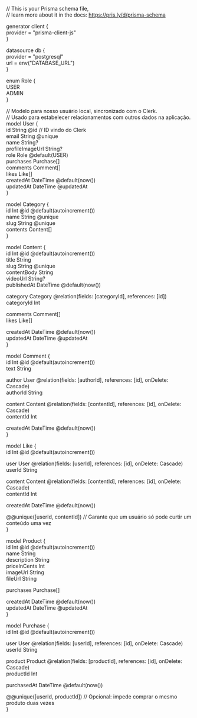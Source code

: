 // This is your Prisma schema file,  
// learn more about it in the docs: https://pris.ly/d/prisma-schema

generator client {  
  provider \= "prisma-client-js"  
}

datasource db {  
  provider \= "postgresql"  
  url      \= env("DATABASE\_URL")  
}

enum Role {  
  USER  
  ADMIN  
}

// Modelo para nosso usuário local, sincronizado com o Clerk.  
// Usado para estabelecer relacionamentos com outros dados na aplicação.  
model User {  
  id              String    @id // ID vindo do Clerk  
  email           String    @unique  
  name            String?  
  profileImageUrl String?  
  role            Role      @default(USER)  
  purchases       Purchase\[\]  
  comments        Comment\[\]  
  likes           Like\[\]  
  createdAt       DateTime  @default(now())  
  updatedAt       DateTime  @updatedAt  
}

model Category {  
  id        Int       @id @default(autoincrement())  
  name      String    @unique  
  slug      String    @unique  
  contents  Content\[\]  
}

model Content {  
  id          Int        @id @default(autoincrement())  
  title       String  
  slug        String     @unique  
  contentBody String  
  videoUrl    String?  
  publishedAt DateTime   @default(now())  
    
  category    Category   @relation(fields: \[categoryId\], references: \[id\])  
  categoryId  Int

  comments    Comment\[\]  
  likes       Like\[\]

  createdAt   DateTime   @default(now())  
  updatedAt   DateTime   @updatedAt  
}

model Comment {  
  id        Int      @id @default(autoincrement())  
  text      String  
    
  author    User     @relation(fields: \[authorId\], references: \[id\], onDelete: Cascade)  
  authorId  String

  content   Content  @relation(fields: \[contentId\], references: \[id\], onDelete: Cascade)  
  contentId Int

  createdAt DateTime @default(now())  
}

model Like {  
  id        Int      @id @default(autoincrement())

  user      User     @relation(fields: \[userId\], references: \[id\], onDelete: Cascade)  
  userId    String

  content   Content  @relation(fields: \[contentId\], references: \[id\], onDelete: Cascade)  
  contentId Int

  createdAt DateTime @default(now())

  @@unique(\[userId, contentId\]) // Garante que um usuário só pode curtir um conteúdo uma vez  
}

model Product {  
  id            Int        @id @default(autoincrement())  
  name          String  
  description   String  
  priceInCents  Int  
  imageUrl      String  
  fileUrl       String  
    
  purchases     Purchase\[\]  
    
  createdAt     DateTime   @default(now())  
  updatedAt     DateTime   @updatedAt  
}

model Purchase {  
  id          Int      @id @default(autoincrement())  
    
  user        User     @relation(fields: \[userId\], references: \[id\], onDelete: Cascade)  
  userId      String

  product     Product  @relation(fields: \[productId\], references: \[id\], onDelete: Cascade)  
  productId   Int

  purchasedAt DateTime @default(now())

  @@unique(\[userId, productId\]) // Opcional: impede comprar o mesmo produto duas vezes  
}  
